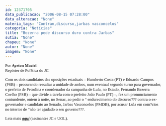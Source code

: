 ```yaml
---
id: 12371705
data_publicacao: "2006-08-15 07:28:00"
data_alteracao: "None"
materia_tags: "Contran,discurso,jarbas vasconcelos"
categoria: "Notícias"
title: "Bezerra pede discurso duro contra Jarbas"
sutia: "None"
chapeu: "None"
autor: "None"
imagem: "None"
---
```

<p><P><FONT size=2><FONT size=1><FONT size=2></p>
<p><DIV id=corpo style=\"FONT-SIZE: 90%\"><FONT face=Verdana size=2>Por <STRONG>Ayrton Maciel</STRONG><BR>Repórter de&nbsp;Pol?tica do&nbsp;JC<BR></FONT></p>
<p><P><FONT face=Verdana size=2>Com os dois candidatos das oposições estaduais – Humberto Costa (PT) e Eduardo Campos (PSB) – procurando ressaltar a unidade de ambos, num eventual segundo turno para governador, o prefeito de Petrolina e coordenador da campanha de Lula, no Estado, Fernando Bezerra Coelho (PSB) – que divide a tarefa com o prefeito João Paulo (PT) –, fez um pronunciamento contundente, ontem à noite, no Senac, ao pedir o “ endurecimento do discurso??? contra o ex-governador e candidato ao Senado, Jarbas Vasconcelos (PMDB), por acusar Lula em com?cios no interior de “não ter ajudado o seu governo???.</FONT></P></p>
<p><P><FONT face=Verdana size=2>Leia mais <STRONG><EM><A href=\"https://jc3.uol.com.br/jornal/2006/08/15/not_196732.php\" target=_blank>aqui</A></EM></STRONG> (assinantes JC e UOL).</FONT></P></DIV></FONT></FONT></FONT> </p>
